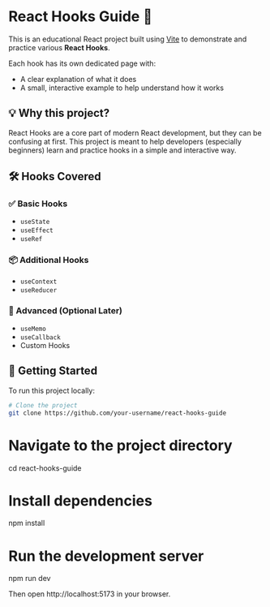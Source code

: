 # React Hooks Guide 🧠

This is an educational React project built using [Vite](https://vitejs.dev/) to demonstrate and practice various **React Hooks**.

Each hook has its own dedicated page with:
- A clear explanation of what it does
- A small, interactive example to help understand how it works

## 💡 Why this project?

React Hooks are a core part of modern React development, but they can be confusing at first. This project is meant to help developers (especially beginners) learn and practice hooks in a simple and interactive way.

## 🛠️ Hooks Covered

### ✅ Basic Hooks
- `useState`
- `useEffect`
- `useRef`

### 📦 Additional Hooks
- `useContext`
- `useReducer`

### 🧠 Advanced (Optional Later)
- `useMemo`
- `useCallback`
- Custom Hooks

## 🚀 Getting Started

To run this project locally:

```bash
# Clone the project
git clone https://github.com/your-username/react-hooks-guide
```

# Navigate to the project directory
cd react-hooks-guide

# Install dependencies
npm install

# Run the development server
npm run dev

Then open http://localhost:5173 in your browser.


